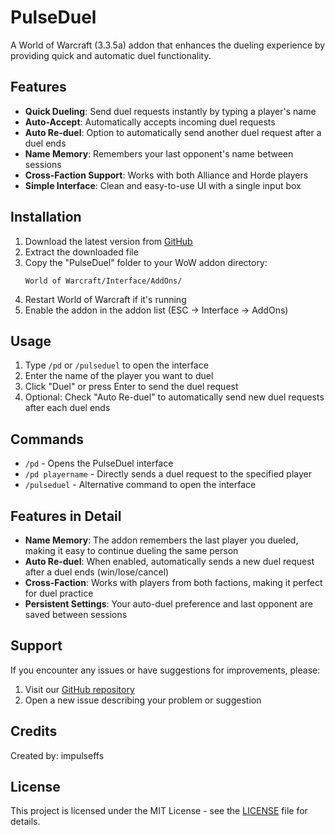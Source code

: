 # PulseDuel

A World of Warcraft (3.3.5a) addon that enhances the dueling experience by providing quick and automatic duel functionality.

## Features

- **Quick Dueling**: Send duel requests instantly by typing a player's name
- **Auto-Accept**: Automatically accepts incoming duel requests
- **Auto Re-duel**: Option to automatically send another duel request after a duel ends
- **Name Memory**: Remembers your last opponent's name between sessions
- **Cross-Faction Support**: Works with both Alliance and Horde players
- **Simple Interface**: Clean and easy-to-use UI with a single input box

## Installation

1. Download the latest version from [GitHub](https://github.com/impulseffs/PulseDuel)
2. Extract the downloaded file
3. Copy the "PulseDuel" folder to your WoW addon directory:
   ```
   World of Warcraft/Interface/AddOns/
   ```
4. Restart World of Warcraft if it's running
5. Enable the addon in the addon list (ESC -> Interface -> AddOns)

## Usage

1. Type `/pd` or `/pulseduel` to open the interface
2. Enter the name of the player you want to duel
3. Click "Duel" or press Enter to send the duel request
4. Optional: Check "Auto Re-duel" to automatically send new duel requests after each duel ends

## Commands

- `/pd` - Opens the PulseDuel interface
- `/pd playername` - Directly sends a duel request to the specified player
- `/pulseduel` - Alternative command to open the interface

## Features in Detail

- **Name Memory**: The addon remembers the last player you dueled, making it easy to continue dueling the same person
- **Auto Re-duel**: When enabled, automatically sends a new duel request after a duel ends (win/lose/cancel)
- **Cross-Faction**: Works with players from both factions, making it perfect for duel practice
- **Persistent Settings**: Your auto-duel preference and last opponent are saved between sessions

## Support

If you encounter any issues or have suggestions for improvements, please:
1. Visit our [GitHub repository](https://github.com/impulseffs/PulseDuel)
2. Open a new issue describing your problem or suggestion

## Credits

Created by: impulseffs

## License

This project is licensed under the MIT License - see the [LICENSE](LICENSE) file for details.
